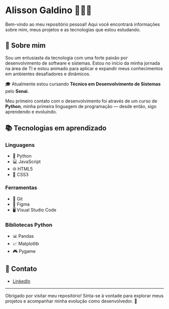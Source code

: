# Alisson Galdino 👨🏽‍💻

Bem-vindo ao meu repositório pessoal! Aqui você encontrará informações sobre mim, meus projetos e as tecnologias que estou estudando.

## 💬 Sobre mim

Sou um entusiasta da tecnologia com uma forte paixão por desenvolvimento de software e sistemas. Estou no início da minha jornada na área de TI e estou animado para aplicar e expandir meus conhecimentos em ambientes desafiadores e dinâmicos.

🎓 Atualmente estou cursando **Técnico em Desenvolvimento de Sistemas** pelo **Senai**.

Meu primeiro contato com o desenvolvimento foi através de um curso de **Python**, minha primeira linguagem de programação — desde então, sigo aprendendo e evoluindo.

## 📚 Tecnologias em aprendizado

### Linguagens
- 🐍 Python
- 💻 JavaScript
- 🌐 HTML5
- 🎨 CSS3

### Ferramentas
- 🔧 Git
- 🧩 Figma
- 🖥️ Visual Studio Code

### Bibliotecas Python
- 📊 Pandas
- 📈 Matplotlib
- 🎮 Pygame

## 🔗 Contato

- [LinkedIn](https://www.linkedin.com/in/alissonalves22)

---

Obrigado por visitar meu repositório! Sinta-se à vontade para explorar meus projetos e acompanhar minha evolução como desenvolvedor. 🚀

